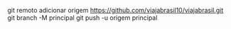 git remoto adicionar origem https://github.com/viajabrasil10/viajabrasil.git
 git branch -M principal 
git push -u origem principal
